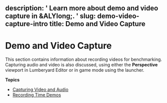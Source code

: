 description: ' Learn more about demo and video capture in &ALYlong;. '
slug: demo-video-capture-intro
title: Demo and Video Capture
---
# Demo and Video Capture<a name="demo-video-capture-intro"></a>

This section contains information about recording videos for benchmarking\. Capturing audio and video is also discussed, using either the **Perspective** viewport in Lumberyard Editor or in game mode using the launcher\.

**Topics**
+ [Capturing Video and Audio](demo-video-capture-av.md)
+ [Recording Time Demos](recording-time-demos.md)